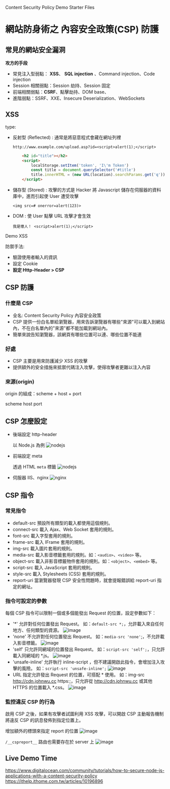 Content Security Policy Demo Starter Files

# 網站防身術之 內容安全政策(CSP) 防護

## 常見的網站安全漏洞

**攻方的手段**
- 常見注入型弱點： **XSS**、 **SQL injection** 、Command injection、Code injection
- Session 相關弱點：Session 劫持、Session 固定
- 前端相關弱點：**CSRF**、點擊劫持、DOM base、
- 進階弱點：SSRF、XXE、Insecure Deserialization、WebSockets

## XSS

type:
- 反射型 (Reflected) : 通常是將惡意程式會藏在網址列裡

    `http://www.example.com/upload.asp?id=<script>alert(1);</script>`
    ```html
        <h2 id="title"></h2>
        <script>
            localStorage.setItem('token', 'I\'m Token')
            const title = document.querySelector('#title')
            title.innerHTML = (new URL(location).searchParams.get('q'))
        </script>
    ```

- 儲存型 (Stored) : 攻擊的方式是 Hacker 將 Javascript 儲存在伺服器的資料庫中，進而引起使 User 遭受攻擊

    `<img src=# onerror=alert(123)>`

- DOM : 使 User 點擊 URL 攻擊才會生效

    `我是壞人！ <script>alert(1);</script>`

Demo XSS

防禦手法:
- 驗證使用者輸入的資訊
- 設定 Cookie
- **設定 Http-Header > CSP**

## CSP 防護

### 什麼是 CSP

- 全名: Content Security Policy 內容安全政策
- CSP 提供一份白名單給瀏覽器，用來告訴瀏覽器有哪些"來源"可以載入到網站內，不在白名單內的"來源"都不能加載到網站內。
- 簡單來說告知瀏覽器，該網頁有哪些位置可以連、哪些位置不能連

### 好處

- CSP 主要是用來防護減少 XSS 的攻擊
- 提供額外的安全措施來抵禦代碼注入攻擊，使得攻擊者更難以注入內容
  
### 來源(origin)

origin 的組成：scheme + host + port 

scheme
host
port 

## CSP 怎麼設定

- 後端設定 http-header
  
  以 Node.js 為例
    ![nodejs](./assets/nodejs.png)
  
- 前端設定 meta

  透過 HTML `meta` 標籤
    ![nodejs](./assets/html.png)

- 伺服器 IIS、nginx
    ![nginx](./assets/nginx.png)
## CSP 指令

### 常見指令
- default-src 預設所有類型的載入都使用這個規則。
- connect-src 載入 Ajax、Web Socket 套用的規則。
- font-src 載入字型套用的規則。
- frame-src 載入 IFrame 套用的規則。
- img-src 載入圖片套用的規則。
- media-src 載入影音標籤套用的規則。如：`<audio>`、`<video>` 等。
- object-src 載入非影音標籤物件套用的規則。如：`<object>`、`<embed>` 等。
- script-src 載入 JavaScript 套用的規則。
- style-src 載入 Stylesheets (CSS) 套用的規則。
- report-uri 當瀏覽器發現 CSP 安全性問題時，就會提報錯誤給 report-uri 指定的網址。

### 指令可設定的參數
每個 CSP 指令可以限制一個或多個能發出 Request 的位置，設定參數如下：

- '*'
允許對任何位置發出 Request。
如：`default-src *;`，允許載入來自任何地方、任何類型的資源。
![image](assets/all.png)
- 'none'
不允許對任何位置發出 Request。
如：`media-src 'none'`;，不允許載入影音標籤。
![image](assets/none.png)
- 'self'
只允許同網域的位置發出 Request。
如：`script-src 'self';`，只允許載入同網域的 *.js。
![image](assets/self.png)
- 'unsafe-inline'
允許執行 inline-script ，但不建議開啟此指令，會增加注入攻擊的風險。
如：`script-src 'unsafe-inline';`
![image](assets/unsafe-inline.png)
- URL
指定允許發出 Request 的位置，可搭配 * 使用。
如：img-src http://cdn.johnwu.cc https:;，只允許從 http://cdn.johnwu.cc 或其他 HTTPS 的位置載入 *.css。
![image](assets/url.png)

### 監控違反 CSP 的行為 

啟用 CSP 之後，如果有攻擊者試圖利用 XSS 攻擊，可以開啟 CSP 主動報告機制將違反 CSP 的訊息發佈到指定位置上。

增加額外的標頭來指定 report 的位置
![image](assets/report.png)

`/__cspreport__` 路由也需要存在於 server 上
![image](assets/cspreport.png)



## Live Demo Time

https://www.digitalocean.com/community/tutorials/how-to-secure-node-js-applications-with-a-content-security-policy
https://ithelp.ithome.com.tw/articles/10196896



